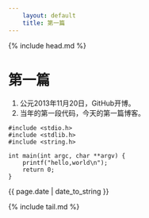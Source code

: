 ```yaml
---
    layout: default
    title: 第一篇
---
```


{% include head.md %}

# 第一篇
1. 公元2013年11月20日，GitHub开博。
2. 当年的第一段代码，今天的第一篇博客。
<!-- lang: cpp -->
    #include <stdio.h>
    #include <stdlib.h>
    #include <string.h>

    int main(int argc, char **argv) {
        printf("hello,world\n");
        return 0;
    }

{{ page.date | date_to_string }}

{% include tail.md %}
